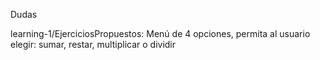 Dudas

learning-1/EjerciciosPropuestos: Menú de 4 opciones, permita al usuario elegir: sumar, restar, multiplicar o dividir
